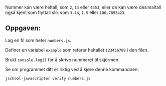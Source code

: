 Nummer kan være heltall, som `2`, `14` eller `4353`, eller de kan være desimaltall
også kjent som flyttall slik som `3.14`, `1.5` eller `100.7893423`.

## Oppgaven:

Lag en fil som heter `numbers.js`.

Definer en variabel `example` som referer heltallet `123456789` i den filen.

Brukt `console.log()` for å skrive nummeret til skjermen.

Se om programmet ditt er riktig ved å kjøre denne kommandoen:

`jschool-javascripter verify numbers.js`
